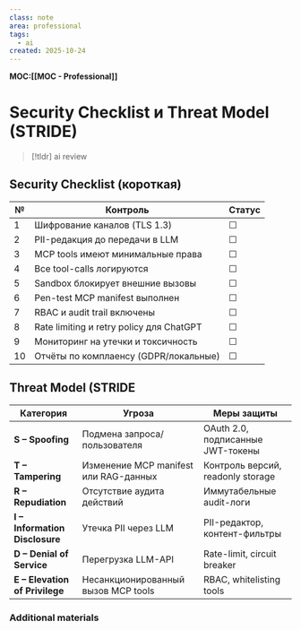 ```yaml
---
class: note
area: professional
tags:
  - ai
created: 2025-10-24
---
```

**MOC:[[MOC - Professional]]**

# Security Checklist и Threat Model (STRIDE)

> [!tldr] ai review
> 

## Security Checklist (короткая)

|№|Контроль|Статус|
|---|---|---|
|1|Шифрование каналов (TLS 1.3)|☐|
|2|PII-редакция до передачи в LLM|☐|
|3|MCP tools имеют минимальные права|☐|
|4|Все tool-calls логируются|☐|
|5|Sandbox блокирует внешние вызовы|☐|
|6|Pen-test MCP manifest выполнен|☐|
|7|RBAC и audit trail включены|☐|
|8|Rate limiting и retry policy для ChatGPT|☐|
|9|Мониторинг на утечки и токсичность|☐|
|10|Отчёты по комплаенсу (GDPR/локальные)|☐|

## Threat Model (STRIDE

|Категория|Угроза|Меры защиты|
|---|---|---|
|**S – Spoofing**|Подмена запроса/пользователя|OAuth 2.0, подписанные JWT-токены|
|**T – Tampering**|Изменение MCP manifest или RAG-данных|Контроль версий, readonly storage|
|**R – Repudiation**|Отсутствие аудита действий|Иммутабельные audit-логи|
|**I – Information Disclosure**|Утечка PII через LLM|PII-редактор, контент-фильтры|
|**D – Denial of Service**|Перегрузка LLM-API|Rate-limit, circuit breaker|
|**E – Elevation of Privilege**|Несанкционированный вызов MCP tools|RBAC, whitelisting tools|

### Additional materials